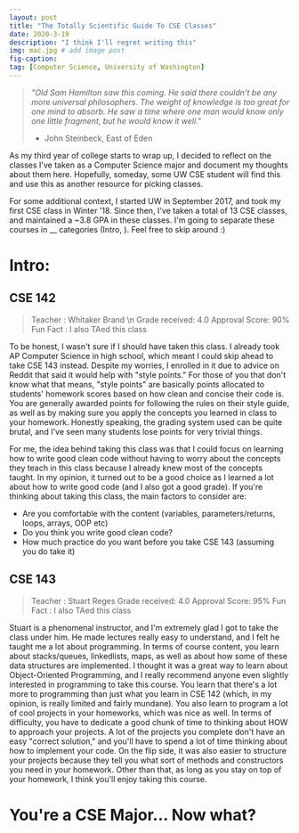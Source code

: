 ```yaml
---
layout: post
title: "The Totally Scientific Guide To CSE Classes"
date: 2020-3-19
description: "I think I'll regret writing this"
img: mac.jpg # add image post
fig-caption:
tag: [Computer Science, University of Washington]
---
```


> *"Old Sam Hamilton saw this coming. He said there couldn't be any more universal philosophers. The weight of knowledge is too great for one mind to absorb. He saw a time where one man would know only one little fragment, but he would know it well."*
> - John Steinbeck, East of Eden

As my third year of college starts to wrap up, I decided to reflect on the classes I've taken as a Computer Science major and document my thoughts about them here. Hopefully, someday, some UW CSE student will find this and use this as another resource for picking classes. 

For some additional context, I started UW in September 2017, and took my first CSE class in Winter '18. Since then, I've taken a total of 13 CSE classes, and maintained a ~3.8 GPA in these classes. I'm going to separate these courses in __ categories (Intro, ). Feel free to skip around :)

# Intro: 
## CSE 142 
> Teacher       : Whitaker Brand \n
> Grade received: 4.0
> Approval Score: 90% 
> Fun Fact      : I also TAed this class

To be honest, I wasn't sure if I should have taken this class. I already took AP Computer Science in high school, which meant I could skip ahead to take CSE 143 instead. Despite my worries, I enrolled in it due to advice on Reddit that said it would help with "style points." For those of you that don't know what that means, "style points" are basically points allocated to students' homework scores based on how clean and concise their code is. You are generally awarded points for following the rules on their style guide, as well as by making sure you apply the concepts you learned in class to your homework. Honestly speaking, the grading system used can be quite brutal, and I've seen many students lose points for very trivial things. 

For me, the idea behind taking this class was that I could focus on learning how to write good clean code without having to worry about the concepts they teach in this class because I already knew most of the concepts taught. In my opinion, it turned out to be a good choice as I learned a lot about how to write good code (and I also got a good grade). If you're thinking about taking this class, the main factors to consider are:
- Are you comfortable with the content (variables, parameters/returns, loops, arrays, OOP etc)
- Do you think you write good clean code?
- How much practice do you want before you take CSE 143 (assuming you do take it)

## CSE 143
> Teacher       : Stuart Reges
> Grade received: 4.0
> Approval Score: 95% 
> Fun Fact      : I also TAed this class

Stuart is a phenomenal instructor, and I'm extremely glad I got to take the class under him. He made lectures really easy to understand, and I felt he taught me a lot about programming. In terms of course content, you learn about stacks/queues, linkedlists, maps, as well as about how some of these data structures are implemented. I thought it was a great way to learn about Object-Oriented Programming, and I really recommend anyone even slightly interested in programming to take this course. You learn that there's a lot more to programming than just what you learn in CSE 142 (which, in my opinion, is really limited and fairly mundane). You also learn to program a lot of cool projects in your homeworks, which was nice as well. In terms of difficulty, you have to dedicate a good chunk of time to thinking about HOW to approach your projects. A lot of the projects you complete don't have an easy "correct solution," and you'll have to spend a lot of time thinking about how to implement your code. On the flip side, it was also easier to structure your projects because they tell you what sort of methods and constructors you need in your homework. Other than that, as long as you stay on top of your homework, I think you'll enjoy taking this course. 

# You're a CSE Major... Now what?

